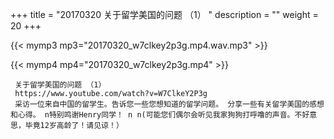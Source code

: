 +++
title = "20170320  关于留学美国的问题 （1） "
description = ""
weight = 20
+++

{{< mymp3 mp3="20170320_w7clkey2p3g.mp4.wav.mp3" >}}

{{< mymp4 mp4="20170320_w7clkey2p3g.mp4" >}}

     关于留学美国的问题 （1） 
     https://www.youtube.com/watch?v=W7ClkeY2P3g 
     采访一位来自中国的留学生。告诉您一些您想知道的留学问题。 分享一些有关留学美国的感想和心得。 n特别鸣谢Henry同学！ n n(可能您们偶尔会听见我家狗狗打呼噜的声音。不好意思，毕竟12岁高龄了！请见谅！） 
